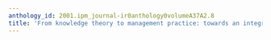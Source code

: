 ```yaml
---
anthology_id: 2001.ipm_journal-ir0anthology0volumeA37A2.8
title: 'From knowledge theory to management practice: towards an integrated approach'
---
```

